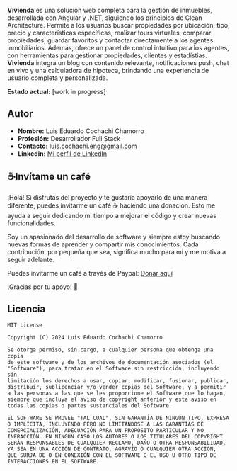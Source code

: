 **Vivienda** es una solución web completa para la gestión de inmuebles, desarrollada con Angular y .NET, siguiendo los principios de Clean Architecture. Permite a los usuarios buscar propiedades por ubicación, tipo, precio y características específicas, realizar tours virtuales, comparar propiedades, guardar favoritos y contactar directamente a los agentes inmobiliarios. Además, ofrece un panel de control intuitivo para los agentes, con herramientas para gestionar propiedades, clientes y estadístias. <b>Vivienda</b> integra un blog con contenido relevante, notificaciones push, chat en vivo y una calculadora de hipoteca, brindando una experiencia de usuario completa y personalizada.

**Estado actual:** [work in progress]

## Autor

* **Nombre:** Luis Eduardo Cochachi Chamorro
* **Profesión:** Desarrollador Full Stack
* **Contacto:** luis.cochachi.eng@gmail.com 
* **Linkedin:** [Mi perfil de LinkedIn](https://www.linkedin.com/in/luis-eduardo-cochachi-chamorro-659755b2/)

## ☕Invítame un café
¡Hola! Si disfrutas del proyecto y te gustaría apoyarlo de una manera diferente, puedes invitarme un café ☕ haciendo una donación. Esto me ayuda a seguir dedicando mi tiempo a mejorar el código y crear nuevas funcionalidades.

Soy un apasionado del desarrollo de software y siempre estoy buscando nuevas formas de aprender y compartir mis conocimientos. Cada contribución, por pequeña que sea, significa mucho para mí y me motiva a seguir adelante.

Puedes invitarme un café a través de Paypal: [Donar aquí](https://www.paypal.com/paypalme/luiscochachichamorro)

¡Gracias por tu apoyo! 🚀

## Licencia
```
MIT License

Copyright (C) 2024 Luis Eduardo Cochachi Chamorro

Se otorga permiso, sin cargo, a cualquier persona que obtenga una copia
de este software y de los archivos de documentación asociados (el
"Software"), para tratar en el Software sin restricción, incluyendo sin
limitación los derechos a usar, copiar, modificar, fusionar, publicar,
distribuir, sublicenciar y/o vender copias del Software, y a permitir
a las personas a las que se les proporcione el Software que lo hagan,
siembre que incluya el aviso de copyright anterior y este aviso en
todas las copias o partes sustanciales del Software.

EL SOFTWARE SE PROVEE "TAL CUAL", SIN GARANTÍA DE NINGÚN TIPO, EXPRESA
O IMPLÍCITA, INCLUYENDO PERO NO LIMITÁNDOSE A LAS GARANTÍAS DE
COMERCIALIZACIÓN, ADECUACIÓN PARA UN PROPÓSITO PARTICULAR Y NO
INFRACCIÓN. EN NINGÚN CASO LOS AUTORES O LOS TITULARES DEL COPYRIGHT
SERÁN RESPONSABLES DE CUALQUIER RECLAMO, DAÑO O OTRA RESPONSABILIDAD,
YA SEA EN UNA ACCIÓN DE CONTRATO, AGRAVIO O CUALQUIER OTRA ACCIÓN,
QUE SURJA DE O EN CONEXIÓN CON EL SOFTWARE O EL USO U OTRO TIPO DE
INTERACCIONES EN EL SOFTWARE.
```
